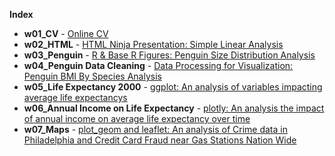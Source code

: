 **Index**

<p>
  <ul>
    <li><b>w01_CV</b> - <a href="https://nlepera.github.io/nlepera_cv/">Online CV</a></li>
    <li><b>w02_HTML</b> - <a href="https://nlepera.github.io/sta553/w02_HTML/#1">HTML Ninja Presentation: Simple Linear Analysis<a/></li>
    <li><b>w03_Penguin</b> - <a href="https://nlepera.github.io/sta553/w03_Penguin/">R & Base R Figures: Penguin Size Distribution Analysis</a>
    <li><b>w04_Penguin Data Cleaning</b> - <a href="https://nlepera.github.io/sta553/w04_Penguin_Cleaning/">Data Processing for Visualization: Penguin BMI By Species Analysis</a>
    <li><b>w05_Life Expectancy 2000</b> - <a href="https://nlepera.github.io/sta553/w05_ggplot/">ggplot: An analysis of variables impacting average life expectancys</a>
    <li><b>w06_Annual Income on Life Expectancy</b> - <a href="https://nlepera.github.io/sta553/w06_plotly/">plotly: An analysis the impact of annual income on average life expectancy over time</a></li>
    <li><b>w07_Maps</b> - <a href="https://nlepera.github.io/sta553/w07_maps/">plot_geom and leaflet: An analysis of Crime data in Philadelphia and Credit Card Fraud near Gas Stations Nation Wide</a></li>
       </ul>
</p>
